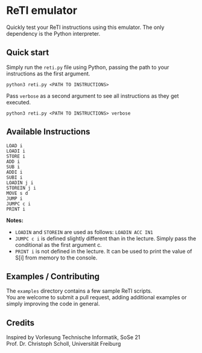 # ReTI emulator

Quickly test your ReTI instructions using this emulator.
The only dependency is the Python interpreter.

## Quick start
Simply run the `reti.py` file using Python, passing the path to your instructions as the first argument.
```
python3 reti.py <PATH TO INSTRUCTIONS>
```

Pass `verbose` as a second argument to see all instructions as they get executed.

```
python3 reti.py <PATH TO INSTRUCTIONS> verbose
```

## Available Instructions
```
LOAD i
LOADI i
STORE i
ADD i
SUB i
ADDI i
SUBI i
LOADIN j i
STOREIN j i
MOVE s d
JUMP i
JUMPC c i
PRINT i
```

**Notes:**  
- `LOADIN` and `STOREIN` are used as follows: `LOADIN ACC IN1`
- `JUMPC c i` is defined slightly different than in the lecture. Simply pass the conditional as the first argument c.
- `PRINT i` is not defined in the lecture. It can be used to print the value of S[i] from memory to the console.

## Examples / Contributing
The `examples` directory contains a few sample ReTI scripts.  
You are welcome to submit a pull request, adding additional examples or simply improving the code in general.

## Credits
Inspired by Vorlesung Technische Informatik, SoSe 21  
Prof. Dr. Christoph Scholl, Universität Freiburg